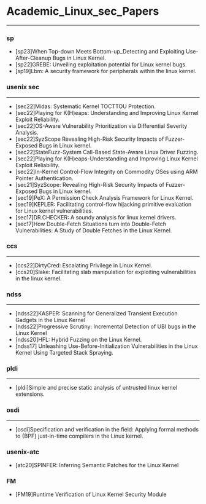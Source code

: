 # Academic_Linux_sec_Papers

---
### sp
* [sp23]When Top-down Meets Bottom-up_Detecting and Exploiting Use-After-Cleanup Bugs in Linux Kernel.
* [sp22]GREBE: Unveiling exploitation potential for Linux kernel bugs.
* [sp19]Lbm: A security framework for peripherals within the linux kernel.

### usenix sec
---
* [sec22]Midas: Systematic Kernel TOCTTOU Protection.
* [sec22]Playing for K(H)eaps: Understanding and Improving Linux Kernel Exploit Reliability.
* [sec22]OS-Aware Vulnerability Prioritization via Differential Severity Analysis.
* [sec22]SyzScope Revealing High-Risk Security Impacts of Fuzzer-Exposed Bugs in Linux kernel.
* [sec22]StateFuzz-System Call-Based State-Aware Linux Driver Fuzzing.
* [sec22]Playing for K(H)eaps-Understanding and Improving Linux Kernel Exploit Reliability.
* [sec22]In-Kernel Control-Flow Integrity on Commodity OSes using ARM Pointer Authentication.
* [sec21]SyzScope: Revealing High-Risk Security Impacts of Fuzzer-Exposed Bugs in Linux kernel.
* [sec19]PeX: A Permission Check Analysis Framework for Linux Kernel.
* [sec19]KEPLER: Facilitating control-flow hijacking primitive evaluation for Linux kernel vulnerabilities.
* [sec17]DR.CHECKER: A soundy analysis for linux kernel drivers.
* [sec17]How Double-Fetch Situations turn into Double-Fetch Vulnerabilities: A Study of Double Fetches in the Linux Kernel.

### ccs
---
* [ccs22]DirtyCred: Escalating Privilege in Linux Kernel.
* [ccs20]Slake: Facilitating slab manipulation for exploiting vulnerabilities in the linux kernel.

### ndss
---
* [ndss22]KASPER: Scanning for Generalized Transient Execution Gadgets in the Linux Kernel
* [ndss22]Progressive Scrutiny: Incremental Detection of UBI bugs in the Linux Kernel
* [ndss20]HFL: Hybrid Fuzzing on the Linux Kernel.
* [ndss17] Unleashing Use-Before-Initialization Vulnerabilities in the Linux Kernel Using Targeted Stack Spraying.

### pldi
---
* [pldi]Simple and precise static analysis of untrusted linux kernel extensions.

### osdi
---
* [osdi]Specification and verification in the field: Applying formal methods to {BPF} just-in-time compilers in the Linux kernel.

### usenix-atc
* [atc20]SPINFER: Inferring Semantic Patches for the Linux Kernel

### FM
* [FM19]Runtime Verification of Linux Kernel Security Module



